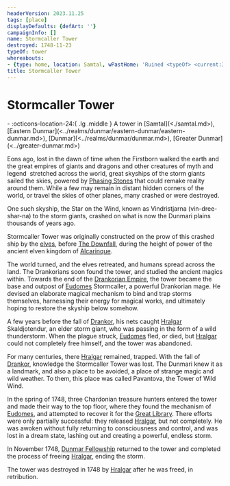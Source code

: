 ```yaml
---
headerVersion: 2023.11.25
tags: [place]
displayDefaults: {defArt: ''}
campaignInfo: []
name: Stormcaller Tower
destroyed: 1748-11-23
typeOf: tower
whereabouts:
- {type: home, location: Samtal, wPastHome: 'Ruined <typeOf> <current:3qr>'}
title: Stormcaller Tower
---
```

# Stormcaller Tower
<div class="grid cards ext-narrow-margin ext-one-column" markdown>
-  
    :octicons-location-24:{ .lg .middle } A tower in [Samtal](<./samtal.md>), [Eastern Dunmar](<../realms/dunmar/eastern-dunmar/eastern-dunmar.md>), [Dunmar](<../realms/dunmar/dunmar.md>), [Greater Dunmar](<../greater-dunmar.md>)  
</div>


Eons ago, lost in the dawn of time when the Firstborn walked the earth and the great empires of giants and dragons and other creatures of myth and legend  stretched across the world, great skyships of the storm giants sailed the skies, powered by [Phasing Stones](<../../../things/magic-items/phasing-stones.md>) that could remake reality around them. While a few may remain in distant hidden corners of the world, or travel the skies of other planes, many crashed or were destroyed.

One such skyship, the Star on the Wind, known as Vindristjarna (vin-dree-shar-na) to the storm giants, crashed on what is now the Dunmari plains thousands of years ago. 

Stormcaller Tower was originally constructed on the prow of this crashed ship by the [elves](<../../../species/children-of-the-embodied-gods/elves/elves.md>), before [The Downfall](<../../../events/ancient/the-downfall.md>), during the height of power of the ancient elven kingdom of [Alcarinque](<../../../history/pre-downfall/alcarinque.md>). 

The world turned, and the elves retreated, and humans spread across the land. The Drankorians soon found the tower, and studied the ancient magics within. Towards the end of the [Drankorian Empire](<../../../history/drankorian-era/drankorian-empire.md>), the tower became the base and outpost of [Eudomes](<../../../people/historical-figures/eudomes.md>) Stormcaller, a powerful Drankorian mage. He devised an elaborate magical mechanism to bind and trap storms themselves, harnessing their energy for magical works, and ultimately hoping to restore the skyship below somehow. 

A few years before the fall of [Drankor](<../../../history/drankorian-era/drankor.md>), his nets caught [Hralgar](<../../../people/giants/hralgar.md>) Skaldjotendur, an elder storm giant, who was passing in the form of a wild thunderstorm. When the plague struck, [Eudomes](<../../../people/historical-figures/eudomes.md>) fled, or died, but [Hralgar](<../../../people/giants/hralgar.md>) could not completely free himself, and the tower was abandoned.

For many centuries, there [Hralgar](<../../../people/giants/hralgar.md>) remained, trapped. With the fall of [Drankor](<../../../history/drankorian-era/drankor.md>), knowledge the Stormcaller Tower was lost. The Dunmari knew it as a landmark, and also a place to be avoided, a place of strange magic and wild weather. To them, this place was called Pavantova, the Tower of Wild Wind.

In the spring of 1748, three Chardonian treasure hunters entered the tower and made their way to the top floor, where they found the mechanism of [Eudomes](<../../../people/historical-figures/eudomes.md>), and attempted to recover it for the [Great Library](<../../west-coast/chardonian-empire/chardon/great-library.md>). There efforts were only partially successful: they released [Hralgar](<../../../people/giants/hralgar.md>), but not completely. He was awoken without fully returning to consciousness and control, and was lost in a dream state, lashing out and creating a powerful, endless storm. 

In November 1748, [Dunmar Fellowship](<../../../people/pcs/dunmar-fellowship/dunmar-fellowship.md>) returned to the tower and completed the process of freeing [Hralgar](<../../../people/giants/hralgar.md>), ending the storm. 

The tower was destroyed in 1748 by [Hralgar](<../../../people/giants/hralgar.md>) after he was freed, in retribution.  





